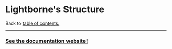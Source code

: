 # Lightborne's Structure

Back to [table of contents.](/resources/programming/index.md)

---

### [See the documentation website!](https://raybbian.github.io/Lightborne/lightborne/index.html)

